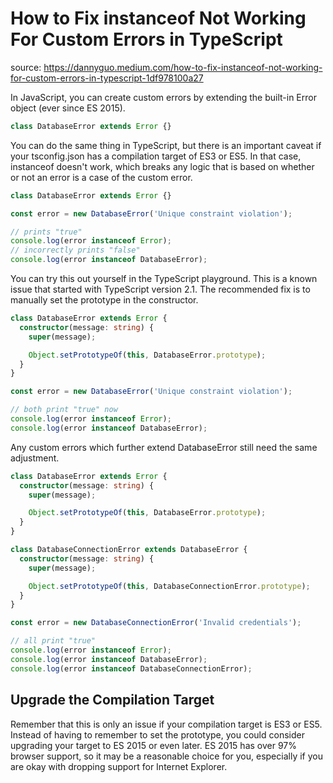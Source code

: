 # How to Fix instanceof Not Working For Custom Errors in TypeScript

source: https://dannyguo.medium.com/how-to-fix-instanceof-not-working-for-custom-errors-in-typescript-1df978100a27

In JavaScript, you can create custom errors by extending the built-in Error object (ever since ES 2015).

```js
class DatabaseError extends Error {}
```

You can do the same thing in TypeScript, but there is an important caveat if your tsconfig.json has a compilation target of ES3 or ES5. In that case, instanceof doesn't work, which breaks any logic that is based on whether or not an error is a case of the custom error.

```ts
class DatabaseError extends Error {}

const error = new DatabaseError('Unique constraint violation');

// prints "true"
console.log(error instanceof Error);
// incorrectly prints "false"
console.log(error instanceof DatabaseError);
```

You can try this out yourself in the TypeScript playground. This is a known issue that started with TypeScript version 2.1. The recommended fix is to manually set the prototype in the constructor.

```ts
class DatabaseError extends Error {
  constructor(message: string) {
    super(message);

    Object.setPrototypeOf(this, DatabaseError.prototype);
  }
}

const error = new DatabaseError('Unique constraint violation');

// both print "true" now
console.log(error instanceof Error);
console.log(error instanceof DatabaseError);
```

Any custom errors which further extend DatabaseError still need the same adjustment.

```ts
class DatabaseError extends Error {
  constructor(message: string) {
    super(message);

    Object.setPrototypeOf(this, DatabaseError.prototype);
  }
}

class DatabaseConnectionError extends DatabaseError {
  constructor(message: string) {
    super(message);

    Object.setPrototypeOf(this, DatabaseConnectionError.prototype);
  }
}

const error = new DatabaseConnectionError('Invalid credentials');

// all print "true"
console.log(error instanceof Error);
console.log(error instanceof DatabaseError);
console.log(error instanceof DatabaseConnectionError);
```

## Upgrade the Compilation Target

Remember that this is only an issue if your compilation target is ES3 or ES5. Instead of having to remember to set the prototype, you could consider upgrading your target to ES 2015 or even later. ES 2015 has over 97% browser support, so it may be a reasonable choice for you, especially if you are okay with dropping support for Internet Explorer.
